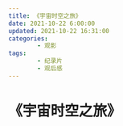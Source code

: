 ```yaml
---
title: 《宇宙时空之旅》
date: 2021-10-22 6:00:00
updated: 2021-10-22 16:31:00
categories:
        - 观影
tags:
        - 纪录片
        - 观后感
---
```


# 《宇宙时空之旅》
